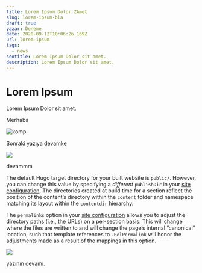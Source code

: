 ```yaml
---
title: Lorem Ipsum Dolor ZAmet
slug: lorem-ipsum-bla
draft: true
yazar: Deneme
date: 2020-09-12T10:06:26.169Z
url: lorem-ipsum
tags:
  - news
seotitle: Lorem Ipsum Dolor sit amet.
description: Lorem Ipsum Dolor sit amet.
---
```

# **Lorem Ipsum**

Lorem Ipsum Dolor sit amet.

Merhaba

![komp](/img/Composition-No.I-with-Red-and-Blue.png "kompozisyon")

Sonraki yazıya devamke

![](/img/Lissitzky_El_1924-25_Proun.jpg)

devammm

The default Hugo target directory for your built website is `public/`. However, you can change this value by specifying a *different* `publishDir` in your [site configuration](https://gohugo.io/getting-started/configuration/). The directories created at build time for a section reflect the position of the content’s directory within the `content` folder and namespace matching its layout within the `contentdir` hierarchy.

The `permalinks` option in your [site configuration](https://gohugo.io/getting-started/configuration/) allows you to adjust the directory paths (i.e., the URLs) on a per-section basis. This will change where the files are written to and will change the page’s internal “canonical” location, such that template references to `.RelPermalink` will honor the adjustments made as a result of the mappings in this option.

![](/img/dieter-rams-kf-20.png)

yazının devamı.